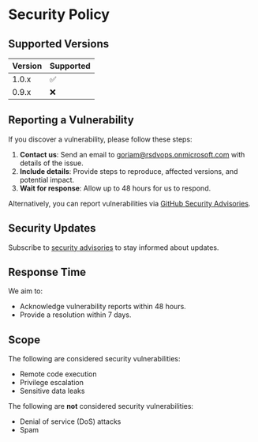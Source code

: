 # Security Policy

## Supported Versions
| Version | Supported          |
| ------- | ------------------ |
| 1.0.x   | :white_check_mark: |
| 0.9.x   | :x:                |

## Reporting a Vulnerability
If you discover a vulnerability, please follow these steps:
1. **Contact us**: Send an email to goriam@rsdvops.onmicrosoft.com with details of the issue.
2. **Include details**: Provide steps to reproduce, affected versions, and potential impact.
3. **Wait for response**: Allow up to 48 hours for us to respond.

Alternatively, you can report vulnerabilities via [GitHub Security Advisories](https://docs.github.com/en/code-security/security-advisories).

## Security Updates
Subscribe to [security advisories](https://github.com/RainbowScientist-Playground/rainbowbeast_copilot_ai-1/security/advisories) to stay informed about updates.

## Response Time
We aim to:
- Acknowledge vulnerability reports within 48 hours.
- Provide a resolution within 7 days.

## Scope
The following are considered security vulnerabilities:
- Remote code execution
- Privilege escalation
- Sensitive data leaks

The following are **not** considered security vulnerabilities:
- Denial of service (DoS) attacks
- Spam
